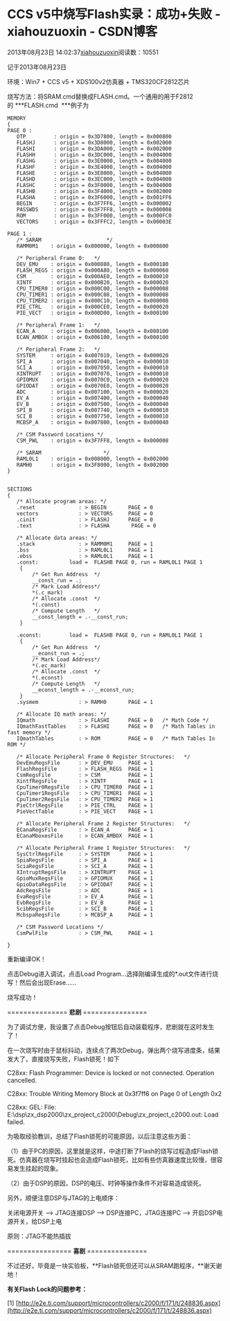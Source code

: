 # CCS v5中烧写Flash实录：成功+失败 - xiahouzuoxin - CSDN博客





2013年08月23日 14:02:37[xiahouzuoxin](https://me.csdn.net/xiahouzuoxin)阅读数：10551








记于2013年08月23日




环境：Win7 + CCS v5 + XDS100v2仿真器 + TMS320CF2812芯片




烧写方法：将SRAM.cmd替换成FLASH.cmd。一个通用的用于F2812的 ***FLASH.cmd  ***例子为



```
MEMORY
{
PAGE 0 : 
   OTP         : origin = 0x3D7800, length = 0x000800
   FLASHJ      : origin = 0x3D8000, length = 0x002000
   FLASHI      : origin = 0x3DA000, length = 0x002000
   FLASHH      : origin = 0x3DC000, length = 0x004000 
   FLASHG      : origin = 0x3E0000, length = 0x004000
   FLASHF      : origin = 0x3E4000, length = 0x004000
   FLASHE      : origin = 0x3E8000, length = 0x004000 
   FLASHD      : origin = 0x3EC000, length = 0x004000
   FLASHC      : origin = 0x3F0000, length = 0x004000
   FLASHB      : origin = 0x3F4000, length = 0x002000 
   FLASHA      : origin = 0x3F6000, length = 0x001FF6
   BEGIN       : origin = 0x3F7FF6, length = 0x000002
   PASSWDS     : origin = 0x3F7FF8, length = 0x000008
   ROM         : origin = 0x3FF000, length = 0x000FC0
   VECTORS     : origin = 0x3FFFC2, length = 0x00003E
         
PAGE 1 : 
   /* SARAM                     */     
   RAMM0M1    : origin = 0x000000, length = 0x000800

   /* Peripheral Frame 0:   */
   DEV_EMU    : origin = 0x000880, length = 0x000180
   FLASH_REGS : origin = 0x000A80, length = 0x000060
   CSM        : origin = 0x000AE0, length = 0x000010
   XINTF      : origin = 0x000B20, length = 0x000020
   CPU_TIMER0 : origin = 0x000C00, length = 0x000008
   CPU_TIMER1 : origin = 0x000C08, length = 0x000008		 
   CPU_TIMER2 : origin = 0x000C10, length = 0x000008		 
   PIE_CTRL   : origin = 0x000CE0, length = 0x000020
   PIE_VECT   : origin = 0x000D00, length = 0x000100

   /* Peripheral Frame 1:   */
   ECAN_A     : origin = 0x006000, length = 0x000100
   ECAN_AMBOX : origin = 0x006100, length = 0x000100

   /* Peripheral Frame 2:   */
   SYSTEM     : origin = 0x007010, length = 0x000020
   SPI_A      : origin = 0x007040, length = 0x000010
   SCI_A      : origin = 0x007050, length = 0x000010
   XINTRUPT   : origin = 0x007070, length = 0x000010
   GPIOMUX    : origin = 0x0070C0, length = 0x000020
   GPIODAT    : origin = 0x0070E0, length = 0x000020
   ADC        : origin = 0x007100, length = 0x000020
   EV_A       : origin = 0x007400, length = 0x000040
   EV_B       : origin = 0x007500, length = 0x000040
   SPI_B      : origin = 0x007740, length = 0x000010
   SCI_B      : origin = 0x007750, length = 0x000010
   MCBSP_A    : origin = 0x007800, length = 0x000040

   /* CSM Password Locations */
   CSM_PWL    : origin = 0x3F7FF8, length = 0x000008

   /* SARAM                    */     
   RAML0L1    : origin = 0x008000, length = 0x002000
   RAMH0      : origin = 0x3F8000, length = 0x002000        
}
 
 
SECTIONS
{
   /* Allocate program areas: */
   .reset              : > BEGIN       PAGE = 0
   vectors             : > VECTORS     PAGE = 0
   .cinit              : > FLASHJ      PAGE = 0
   .text               : > FLASHA       PAGE = 0

   /* Allocate data areas: */
   .stack              : > RAMM0M1     PAGE = 1
   .bss                : > RAML0L1     PAGE = 1
   .ebss               : > RAML0L1     PAGE = 1
   .const:			load = 	FLASHB PAGE 0, run = RAML0L1 PAGE 1
	{
	    /* Get Run Address	*/
	    __const_run = .;
	    /* Mark Load Address*/
	    *(.c_mark)
	    /* Allocate .const	*/
	    *(.const)
	    /* Compute Length	*/
	    __const_length = .-__const_run;
	}  
   
   .econst:			load = 	FLASHB PAGE 0, run = RAML0L1 PAGE 1
	{
	    /* Get Run Address	*/
	    __econst_run = .;
	    /* Mark Load Address*/
	    *(.ec_mark)
	    /* Allocate .const	*/
	    *(.econst)
	    /* Compute Length	*/
	    __econst_length = .-__econst_run;
	}    
   .sysmem             : > RAMH0       PAGE = 1

   /* Allocate IQ math areas: */
   IQmath              : > FLASHI      PAGE = 0   /* Math Code */
   IQmathFastTables    : > FLASHI      PAGE = 0   /* Math Tables in fast memory */
   IQmathTables        : > ROM         PAGE = 0   /* Math Tables In ROM */
      
   /* Allocate Peripheral Frame 0 Register Structures:   */
   DevEmuRegsFile      : > DEV_EMU     PAGE = 1
   FlashRegsFile       : > FLASH_REGS  PAGE = 1
   CsmRegsFile         : > CSM         PAGE = 1
   XintfRegsFile       : > XINTF       PAGE = 1
   CpuTimer0RegsFile   : > CPU_TIMER0  PAGE = 1      
   CpuTimer1RegsFile   : > CPU_TIMER1  PAGE = 1      
   CpuTimer2RegsFile   : > CPU_TIMER2  PAGE = 1      
   PieCtrlRegsFile     : > PIE_CTRL    PAGE = 1      
   PieVectTable        : > PIE_VECT    PAGE = 1

   /* Allocate Peripheral Frame 2 Register Structures:   */
   ECanaRegsFile       : > ECAN_A      PAGE = 1   
   ECanaMboxesFile     : > ECAN_AMBOX  PAGE = 1

   /* Allocate Peripheral Frame 1 Register Structures:   */
   SysCtrlRegsFile     : > SYSTEM      PAGE = 1
   SpiaRegsFile        : > SPI_A       PAGE = 1
   SciaRegsFile        : > SCI_A       PAGE = 1
   XIntruptRegsFile    : > XINTRUPT    PAGE = 1
   GpioMuxRegsFile     : > GPIOMUX     PAGE = 1
   GpioDataRegsFile    : > GPIODAT     PAGE = 1
   AdcRegsFile         : > ADC         PAGE = 1
   EvaRegsFile         : > EV_A        PAGE = 1
   EvbRegsFile         : > EV_B        PAGE = 1
   ScibRegsFile        : > SCI_B       PAGE = 1
   McbspaRegsFile      : > MCBSP_A     PAGE = 1

   /* CSM Password Locations */
   CsmPwlFile          : > CSM_PWL     PAGE = 1

}
```



重新编译OK！

点击Debug进入调试，点击Load Program...选择刚编译生成的*.out文件进行烧写！然后会出现Erase……

烧写成功！




=============== **悲剧** ================

为了调试方便，我设置了点击Debug按钮后自动装载程序，悲剧就在这时发生了！

在一次烧写时由于鼠标抖动，连续点了两次Debug，弹出两个烧写进度条，结果发大了，直接烧写失败，Flash锁死！如下

C28xx: Flash Programmer: Device is locked or not connected. Operation cancelled.

C28xx: Trouble Writing Memory Block at 0x3f7ff6 on Page 0 of Length 0x2 

C28xx: GEL: File: E:\dsp\zx_dsp2000\zx_project_c2000\Debug\zx_project_c2000.out: Load failed.





为吸取经验教训，总结了Flash锁死的可能原因，以后注意这些方面：

（1）由于PC的原因，这里就是这样，中途打断了Flash的烧写过程造成Flash锁死。仿真器在烧写时挂起也会造成Flash锁死，比如有些仿真器速度比较慢，很容易发生挂起的现象。

（2）由于DSP的原因，DSP的电压、时钟等操作条件不对容易造成锁死。




另外，顺便注意DSP与JTAG的上电顺序：

关闭电源开关 ——> JTAG连接DSP ——> DSP连接PC，JTAG连接PC ——> 开启DSP电源开关，给DSP上电

原则：JTAG不能热插拔




================ **喜剧** ===============

不过还好，毕竟是一块实验板，**Flash锁死但还可以从SRAM跑程序，**谢天谢地！







**有关Flash Lock的问题参考：**

[1] [http://e2e.ti.com/support/microcontrollers/c2000/f/171/t/248836.aspx](http://e2e.ti.com/support/microcontrollers/c2000/f/171/t/248836.aspx)







